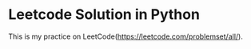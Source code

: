 # Leetcode Solution in Python

This is my practice on LeetCode(https://leetcode.com/problemset/all/).
